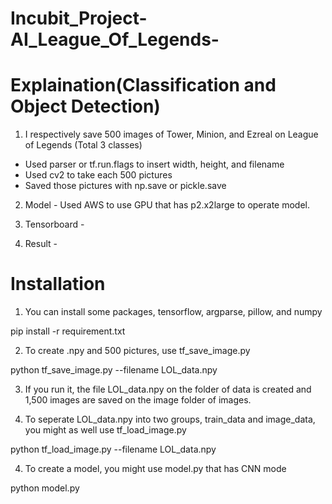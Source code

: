 # Incubit_Project-AI_League_Of_Legends-

# Explaination(Classification and Object Detection)

1. I respectively save 500 images of Tower, Minion, and Ezreal on League of Legends (Total 3 classes)
- Used parser or tf.run.flags to insert width, height, and filename
- Used cv2 to take each 500 pictures
- Saved those pictures with np.save or pickle.save

2. Model - Used AWS to use GPU that has p2.x2large to operate model. 

3. Tensorboard -

4. Result -

# Installation

1. You can install some packages, tensorflow, argparse, pillow, and numpy

pip install -r requirement.txt

2. To create .npy and 500 pictures, use tf_save_image.py

python tf_save_image.py --filename LOL_data.npy

3. If you run it, the file LOL_data.npy on the folder of data is created and 1,500 images are saved on the image folder of images.

4. To seperate LOL_data.npy into two groups, train_data and image_data, you might as well use tf_load_image.py

python tf_load_image.py --filename LOL_data.npy

4. To create a model, you might use model.py that has CNN mode

python model.py  